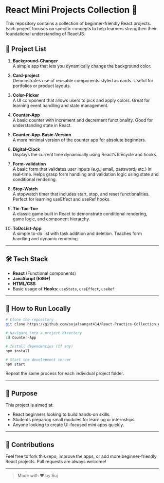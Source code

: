 # React Mini Projects Collection 🚀

This repository contains a collection of beginner-friendly React projects. Each project focuses on specific concepts to help learners strengthen their foundational understanding of ReactJS.

## 📁 Project List

1. **Background-Changer**  
   A simple app that lets you dynamically change the background color.

2. **Card-project**  
   Demonstrates use of reusable components styled as cards. Useful for portfolios or product layouts.

3. **Color-Picker**  
   A UI component that allows users to pick and apply colors. Great for learning event handling and state management.

4. **Counter-App**  
   A basic counter with increment and decrement functionality. Good for understanding state in React.

5. **Counter-App-Basic-Version**  
   A more minimal version of the counter app for absolute beginners.

6. **Digital-Clock**  
   Displays the current time dynamically using React’s lifecycle and hooks.

7. **Form-validation**  
   A basic form that validates user inputs (e.g., email, password, etc.) in real-time. Helps grasp form handling and validation logic using state and conditional rendering.

8. **Stop-Watch**  
   A stopwatch timer that includes start, stop, and reset functionalities. Perfect for learning useEffect and useRef hooks.

9. **Tic-Tac-Toe**  
   A classic game built in React to demonstrate conditional rendering, game logic, and component hierarchy.

10. **ToDoList-App**  
    A simple to-do list with task addition and deletion. Teaches form handling and dynamic rendering.

---

## 🛠️ Tech Stack

- **React** (Functional components)
- **JavaScript (ES6+)**
- **HTML/CSS**
- Basic usage of **Hooks**: `useState`, `useEffect`, `useRef`

---

## 🔧 How to Run Locally

```bash
# Clone the repository
git clone https://github.com/sujalsungat414/React-Practice-Collection.git

# Navigate into a project directory
cd Counter-App

# Install dependencies (if any)
npm install

# Start the development server
npm start
```

Repeat the same process for each individual project folder.

---

## 🎯 Purpose

This project is aimed at:

- React beginners looking to build hands-on skills.
- Students preparing small modules for learning or internships.
- Anyone looking to create UI-focused mini apps quickly.

---

## 📌 Contributions

Feel free to fork this repo, improve the apps, or add more beginner-friendly React projects. Pull requests are always welcome!

---

> Made with ❤️ by Suj
